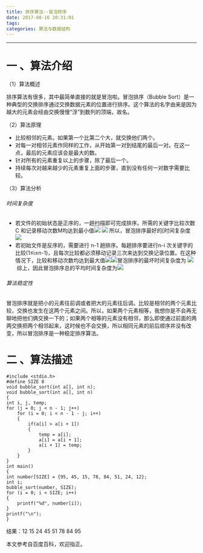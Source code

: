```yaml
---
title: 排序算法--冒泡排序
date: 2017-08-16 20:31:01
tags:
categories: 算法与数据结构
---
```

---
# 一 、算法介绍
（1）算法概述

排序算法有很多，其中最简单直接的就是冒泡啦。冒泡排序（Bubble Sort）是一种典型的交换排序通过交换数据元素的位置进行排序。这个算法的名字由来是因为越大的元素会经由交换慢慢“浮”到数列的顶端，故名。

（2）算法原理
*  比较相邻的元素。如果第一个比第二个大，就交换他们两个。
* 对每一对相邻元素作同样的工作，从开始第一对到结尾的最后一对。在这一点，最后的元素应该会是最大的数。
*  针对所有的元素重复以上的步骤，除了最后一个。
* 持续每次对越来越少的元素重复上面的步骤，直到没有任何一对数字需要比较。

（3）算法分析
###### 时间复杂度
* 若文件的初始状态是正序的，一趟扫描即可完成排序。所需的关键字比较次数C 和记录移动次数M均达到最小值![](http://upload-images.jianshu.io/upload_images/4975863-8ffb6a9addc92de0.jpg?imageMogr2/auto-orient/strip%7CimageView2/2/w/1240) ![](http://upload-images.jianshu.io/upload_images/4975863-0c559fc6fd74a851.jpg?imageMogr2/auto-orient/strip%7CimageView2/2/w/1240) 所以，冒泡排序最好的[时间复杂度 ![](http://upload-images.jianshu.io/upload_images/4975863-7a4f7aace689596f.jpg?imageMogr2/auto-orient/strip%7CimageView2/2/w/1240) 
* 若初始文件是反序的，需要进行 n-1 趟排序。每趟排序要进行n-i
次关键字的比较(1≤i≤n-1)，且每次比较都必须移动记录三次来达到交换记录位置。在这种情况下，比较和移动次数均达到最大值![](https://gss1.bdstatic.com/-vo3dSag_xI4khGkpoWK1HF6hhy/baike/s%3D171/sign=f38fc3a1bb389b503cffe455b434e5f1/838ba61ea8d3fd1f846a7b85324e251f95ca5f2a.jpg)![](http://upload-images.jianshu.io/upload_images/4975863-9e7e388cd48b98ee.jpg?imageMogr2/auto-orient/strip%7CimageView2/2/w/1240)冒泡排序的最坏时间复杂度为 ![](http://upload-images.jianshu.io/upload_images/4975863-9aaef5416eab6eef.jpg?imageMogr2/auto-orient/strip%7CimageView2/2/w/1240) 综上，因此冒泡排序总的平均时间复杂度为![](http://upload-images.jianshu.io/upload_images/4975863-9aaef5416eab6eef.jpg?imageMogr2/auto-orient/strip%7CimageView2/2/w/1240) 
###### 算法稳定性

 冒泡排序就是把小的元素往前调或者把大的元素往后调。比较是相邻的两个元素比较，交换也发生在这两个元素之间。所以，如果两个元素相等，我想你是不会再无聊地把他们俩交换一下的；如果两个相等的元素没有相邻，那么即使通过前面的两两交换把两个相邻起来，这时候也不会交换，所以相同元素的前后顺序并没有改变，所以冒泡排序是一种稳定排序算法。

# 二 、算法描述 
    #include <stdio.h>
    #define SIZE 8
    void bubble_sort(int a[], int n);
    void bubble_sort(int a[], int n)
    {
    int i, j, temp;
    for (j = 0; j < n - 1; j++)
        for (i = 0; i < n - 1 - j; i++)
        {
            if(a[i] > a[i + 1])
            {
                temp = a[i];
                a[i] = a[i + 1];
                a[i + 1] = temp;
            }
        }
    }
    int main()
    {
    int number[SIZE] = {95, 45, 15, 78, 84, 51, 24, 12};
    int i;
    bubble_sort(number, SIZE);
    for (i = 0; i < SIZE; i++)
    {
        printf("%d", number[i]);
    }
    printf("\n");
    }
结果：12 15 24 45 51 78 84 95

本文参考自百度百科，欢迎指正。